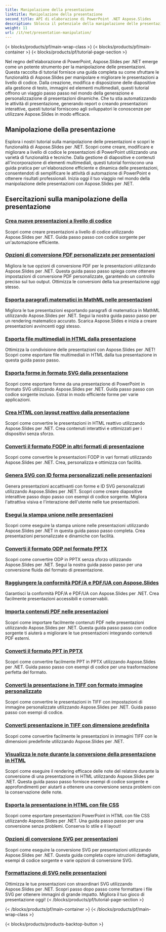 ```yaml
---
title: Manipolazione della presentazione
linktitle: Manipolazione della presentazione
second_title: API di elaborazione di PowerPoint .NET Aspose.Slides
description: Sblocca il potenziale della manipolazione delle presentazioni con Aspose.Slides per tutorial .NET. Scopri come creare, personalizzare e migliorare dinamicamente le presentazioni PowerPoint a livello di codice. Migliora oggi stesso le tue capacità di elaborazione di PowerPoint!
weight: 11
url: /it/net/presentation-manipulation/
---
```


{< blocks/products/pf/main-wrap-class >}
{< blocks/products/pf/main-container >}
{< blocks/products/pf/tutorial-page-section >}

Nel regno dell'elaborazione di PowerPoint, Aspose.Slides per .NET emerge come un potente strumento per la manipolazione delle presentazioni. Questa raccolta di tutorial fornisce una guida completa su come sfruttare le funzionalità di Aspose.Slides per manipolare e migliorare le presentazioni a livello di codice. Dalla creazione, modifica e disposizione delle diapositive alla gestione di testo, immagini ed elementi multimediali, questi tutorial offrono un viaggio passo passo nel mondo della generazione e personalizzazione di presentazioni dinamiche. Che tu stia automatizzando le attività di presentazione, generando report o creando presentazioni interattive, questi tutorial forniscono agli sviluppatori le conoscenze per utilizzare Aspose.Slides in modo efficace.

## Manipolazione della presentazione
Esplora i nostri tutorial sulla manipolazione delle presentazioni e scopri le funzionalità di Aspose.Slides per .NET. Scopri come creare, modificare e migliorare a livello di codice le presentazioni di PowerPoint utilizzando una varietà di funzionalità e tecniche. Dalla gestione di diapositive e contenuti all'incorporazione di elementi multimediali, questi tutorial forniscono una guida pratica per un'elaborazione efficiente e dinamica delle presentazioni, consentendoti di semplificare le attività di automazione di PowerPoint e ottenere risultati professionali. Inizia oggi il tuo viaggio nel mondo della manipolazione delle presentazioni con Aspose.Slides per .NET.

## Esercitazioni sulla manipolazione della presentazione
### [Crea nuove presentazioni a livello di codice](./create-new-presentations-programmatically/)
Scopri come creare presentazioni a livello di codice utilizzando Aspose.Slides per .NET. Guida passo passo con codice sorgente per un'automazione efficiente.
### [Opzioni di conversione PDF personalizzate per presentazioni](./custom-pdf-conversion-options-for-presentations/)
Migliora le tue opzioni di conversione PDF per le presentazioni utilizzando Aspose.Slides per .NET. Questa guida passo passo spiega come ottenere impostazioni di conversione PDF personalizzate, garantendo un controllo preciso sul tuo output. Ottimizza le conversioni della tua presentazione oggi stesso.
### [Esporta paragrafi matematici in MathML nelle presentazioni](./export-math-paragraphs-to-mathml-in-presentations/)
Migliora le tue presentazioni esportando paragrafi di matematica in MathML utilizzando Aspose.Slides per .NET. Segui la nostra guida passo passo per un rendering matematico accurato. Scarica Aspose.Slides e inizia a creare presentazioni avvincenti oggi stesso.
### [Esporta file multimediali in HTML dalla presentazione](./export-media-files-to-html-from-presentation/)
Ottimizza la condivisione delle presentazioni con Aspose.Slides per .NET! Scopri come esportare file multimediali in HTML dalla tua presentazione in questa guida passo passo. 
### [Esporta forme in formato SVG dalla presentazione](./export-shapes-to-svg-format-from-presentation/)
Scopri come esportare forme da una presentazione di PowerPoint in formato SVG utilizzando Aspose.Slides per .NET. Guida passo passo con codice sorgente incluso. Estrai in modo efficiente forme per varie applicazioni.
### [Crea HTML con layout reattivo dalla presentazione](./create-html-with-responsive-layout-from-presentation/)
Scopri come convertire le presentazioni in HTML reattivo utilizzando Aspose.Slides per .NET. Crea contenuti interattivi e ottimizzati per i dispositivi senza sforzo.
### [Converti il formato FODP in altri formati di presentazione](./convert-fodp-format-to-other-presentation-formats/)
Scopri come convertire le presentazioni FODP in vari formati utilizzando Aspose.Slides per .NET. Crea, personalizza e ottimizza con facilità.
### [Genera SVG con ID forma personalizzati nelle presentazioni](./generate-svg-with-custom-shape-ids-in-presentations/)
Genera presentazioni accattivanti con forme e ID SVG personalizzati utilizzando Aspose.Slides per .NET. Scopri come creare diapositive interattive passo dopo passo con esempi di codice sorgente. Migliora l'attrattiva visiva e l'interazione dell'utente nelle tue presentazioni.
### [Esegui la stampa unione nelle presentazioni](./perform-mail-merge-in-presentations/)
Scopri come eseguire la stampa unione nelle presentazioni utilizzando Aspose.Slides per .NET in questa guida passo passo completa. Crea presentazioni personalizzate e dinamiche con facilità.
### [Converti il formato ODP nel formato PPTX](./convert-odp-format-to-pptx-format/)
Scopri come convertire ODP in PPTX senza sforzo utilizzando Aspose.Slides per .NET. Segui la nostra guida passo passo per una conversione fluida del formato di presentazione.
### [Raggiungere la conformità PDF/A e PDF/UA con Aspose.Slides](./achieving-pdf-a-and-pdf-ua-conformance-with-aspose-slides/)
Garantisci la conformità PDF/A e PDF/UA con Aspose.Slides per .NET. Crea facilmente presentazioni accessibili e conservabili.
### [Importa contenuti PDF nelle presentazioni](./import-pdf-content-into-presentations/)
Scopri come importare facilmente contenuti PDF nelle presentazioni utilizzando Aspose.Slides per .NET. Questa guida passo passo con codice sorgente ti aiuterà a migliorare le tue presentazioni integrando contenuti PDF esterni.
### [Converti il formato PPT in PPTX](./convert-ppt-to-pptx-format/)
Scopri come convertire facilmente PPT in PPTX utilizzando Aspose.Slides per .NET. Guida passo passo con esempi di codice per una trasformazione perfetta del formato.
### [Converti la presentazione in TIFF con formato immagine personalizzato](./convert-presentation-to-tiff-with-custom-image-format/)
Scopri come convertire le presentazioni in TIFF con impostazioni di immagine personalizzate utilizzando Aspose.Slides per .NET. Guida passo passo con esempi di codice.
### [Converti presentazione in TIFF con dimensione predefinita](./convert-presentation-to-tiff-with-default-size/)
Scopri come convertire facilmente le presentazioni in immagini TIFF con le dimensioni predefinite utilizzando Aspose.Slides per .NET.
### [Visualizza le note durante la conversione della presentazione in HTML](./render-notes-while-converting-presentation-to-html/)
Scopri come eseguire il rendering efficace delle note del relatore durante la conversione di una presentazione in HTML utilizzando Aspose.Slides per .NET. Questa guida passo passo fornisce esempi di codice sorgente e approfondimenti per aiutarti a ottenere una conversione senza problemi con la conservazione delle note. 
### [Esporta la presentazione in HTML con file CSS](./export-presentation-to-html-with-css-files/)
Scopri come esportare presentazioni PowerPoint in HTML con file CSS utilizzando Aspose.Slides per .NET. Una guida passo passo per una conversione senza problemi. Conserva lo stile e il layout! 
### [Opzioni di conversione SVG per presentazioni](./svg-conversion-options-for-presentations/)
Scopri come eseguire la conversione SVG per presentazioni utilizzando Aspose.Slides per .NET. Questa guida completa copre istruzioni dettagliate, esempi di codice sorgente e varie opzioni di conversione SVG.
### [Formattazione di SVG nelle presentazioni](./formatting-svgs-in-presentations/)
Ottimizza le tue presentazioni con straordinari SVG utilizzando Aspose.Slides per .NET. Scopri passo dopo passo come formattare i file SVG per ottenere immagini di grande impatto. Migliora il tuo gioco di presentazione oggi! 
{< /blocks/products/pf/tutorial-page-section >}

{< /blocks/products/pf/main-container >}
{< /blocks/products/pf/main-wrap-class >}

{< blocks/products/products-backtop-button >}
